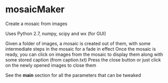 # mosaicMaker
Create a mosaic from images

Uses Python 2.7, numpy, scipy and wx (for GUI)

Given a folder of images, a mosaic is created out of them, with some intermediate steps in the mosaic for a fade in effect
Once the mosaic is ready, you can click on images from the mosaic to display them along with some stored caption (from caption.txt)
Press the close button or just click on the newly opened images to close them

See the __main__ section for all the parameters that can be tweaked